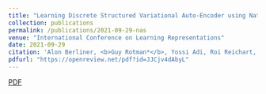 ```yaml
---
title: "Learning Discrete Structured Variational Auto-Encoder using Natural Evolution Strategies"
collection: publications
permalink: /publications/2021-09-29-nas
venue: "International Conference on Learning Representations"
date: 2021-09-29
citation: 'Alon Berliner, <b>Guy Rotman*</b>, Yossi Adi, Roi Reichart, Tamir Hazan. "Learning Discrete Structured Variational Auto-Encoder using Natural Evolution Strategies." <i>International Conference on Learning Representations, 2021.'
pdfurl: "https://openreview.net/pdf?id=JJCjv4dAbyL"
---  
```

<a href='https://openreview.net/pdf?id=JJCjv4dAbyL'>PDF</a>
&nbsp;&nbsp;&nbsp;&nbsp;
